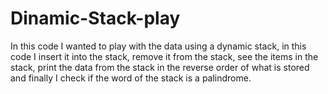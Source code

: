 # Dinamic-Stack-play
In this code I wanted to play with the data using a dynamic stack, in this code I insert it into the stack, remove it from the stack, see the items in the stack, print the data from the stack in the reverse order of what is stored and finally I check if the word of the stack is a palindrome.
